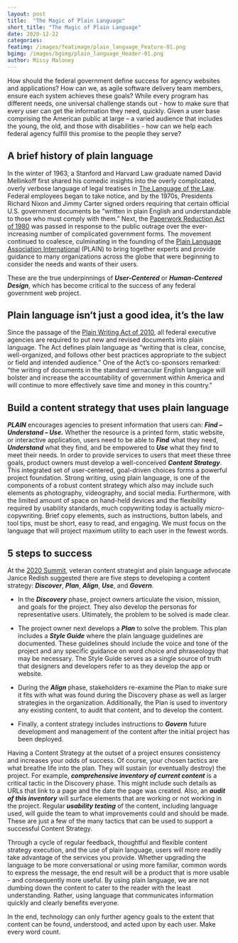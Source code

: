 ```yaml
---
layout: post
title:  "The Magic of Plain Language"
short_title: "The Magic of Plain Language"
date: 2020-12-22
categories:
featimg: /images/featimage/plain_language_Feature-01.png
bgimg: /images/bgimg/plain_language_Header-01.png
author: Missy Maloney
---
```


How should the federal government define success for agency websites and applications? How can we, as agile software delivery team members, ensure each system achieves these goals? While every program has different needs, one universal challenge stands out - how to make sure that every user can get the information they need, quickly. Given a user base comprising the American public at large – a varied audience that includes the young, the old, and those with disabilities - how can we help each federal agency fulfill this promise to the people they serve?

## A brief history of plain language

In the winter of 1963, a Stanford and Harvard Law graduate named David Mellinkoff first shared his comedic insights into the overly complicated, overly verbose language of legal treatises in [The Language of the Law](https://www.amazon.com/Language-Law-David-Mellinkoff/dp/1592446906). Federal employees began to take notice, and by the 1970s, Presidents Richard Nixon and Jimmy Carter signed orders requiring that certain official U.S. government documents be “written in plain English and understandable to those who must comply with them.” Next, the [Paperwork Reduction Act of 1980](https://www.congress.gov/bill/96th-congress/house-bill/6410) was passed in response to the public outrage over the ever-increasing number of complicated government forms. The movement continued to coalesce, culminating in the founding of the [Plain Language Association International](https://plainlanguagenetwork.org/) (PLAIN) to bring together experts and provide guidance to many organizations across the globe that were beginning to consider the needs and wants of their users.

These are the true underpinnings of ***User-Centered*** or ***Human-Centered Design***, which has become critical to the success of any federal government web project.

## Plain language isn’t just a good idea, it’s the law

Since the passage of the [Plain Writing Act of 2010](https://digital.gov/resources/plain-writing-act-of-2010/), all federal executive agencies are required to put new and revised documents into plain language. The Act defines plain language as “writing that is clear, concise, well-organized, and follows other best practices appropriate to the subject or field and intended audience.” One of the Act’s co-sponsors remarked: “the writing of documents in the standard vernacular English language will bolster and increase the accountability of government within America and will continue to more effectively save time and money in this country."

## Build a content strategy that uses plain language

***PLAIN*** encourages agencies to present information that users can: ***Find – Understand – Use.*** Whether the resource is a printed form, static website, or interactive application, users need to be able to ***Find*** what they need, ***Understand*** what they find, and be empowered to ***Use*** what they find to meet their needs. In order to provide services to users that meet these three goals, product owners must develop a well-conceived ***Content Strategy***. This integrated set of user-centered, goal-driven choices forms a powerful project foundation.  Strong writing, using plain language, is one of the components of a robust content strategy which also may include such elements as photography, videography, and social media. Furthermore, with the limited amount of space on hand-held devices and the flexibility required by usability standards, much copywriting today is actually *micro*-copywriting. Brief copy elements, such as instructions, button labels, and tool tips, must be short, easy to read, and engaging. We must focus on the language that will project maximum utility to each user in the fewest words.

## 5 steps to success

At the [2020 Summit](https://plainlanguagenetwork.org/conferences/2020-access-for-all/), veteran content strategist and plain language advocate Janice Redish suggested there are five steps to developing a content strategy: ***Discover***, ***Plan***, ***Align***, ***Use***, and ***Govern***.

- In the ***Discovery*** phase, project owners articulate the vision, mission, and goals for the project. They also develop the personas for representative users. Ultimately, the problem to be solved is made clear.

- The project owner next develops a ***Plan*** to solve the problem. This plan includes a ***Style Guide*** where the plain language guidelines are documented. These guidelines should include the voice and tone of the project and any specific guidance on word choice and phraseology that may be necessary. The Style Guide serves as a single source of truth that designers and developers refer to as they develop the app or website.

- During the ***Align*** phase, stakeholders re-examine the Plan to make sure it fits with what was found during the Discovery phase as well as larger strategies in the organization. Additionally, the Plan is used to inventory any existing content, to audit that content, and to develop the content.

- Finally, a content strategy includes instructions to ***Govern*** future development and management of the content after the initial project has been deployed.

Having a Content Strategy at the outset of a project ensures consistency and increases your odds of success. Of course, your chosen tactics are what breathe life into the plan. They will sustain (or eventually destroy) the project. For example, ***comprehensive inventory of current content*** is a critical tactic in the Discovery phase.  This might include such details as URLs that link to a page and the date the page was created.  Also, an ***audit of this inventory*** will surface elements that are working or not working in the project. Regular ***usability testing*** of the content, including language used, will guide the team to what improvements could and should be made. These are just a few of the many tactics that can be used to support a successful Content Strategy.

Through a cycle of regular feedback, thoughtful and flexible content strategy execution, and the use of plain language, users will more readily take advantage of the services you provide. Whether upgrading the language to be more conversational or using more familiar, common words to express the message, the end result will be a product that is more usable - and consequently more useful.  By using plain language, we are not dumbing down the content to cater to the reader with the least understanding. Rather, using language that communicates information quickly and clearly benefits everyone.

In the end, technology can only further agency goals to the extent that content can be found, understood, and acted upon by each user. Make every word count.
